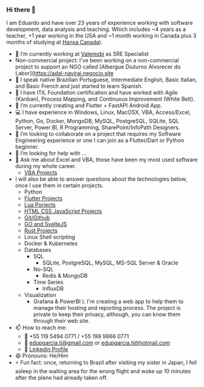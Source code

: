 ### Hi there 👋

I am Eduardo and have over 23 years of experience working with software development, data analysis and teaching. Which includes ~4 years as a teacher, +1 year working in the USA and ~1 month working in Canada plus 3 months of studying at [Hansa Canada](https://hansacanada.com/home/)).

- 🔭 I’m currently working at [Valemobi](https://www.valemobi.com.br/) as SRE Specialist
- Non-commercial project: I've been working on a non-commercial project to support an NGO called [Albergue Diuturno Alvorecer do Labor](https://adal-navirai.negocio.site
- :loudspeaker: I speak native Brazilian Portuguese, Intermediate English, Basic Italian, and Basic French and just started to learn Spanish.
- :scroll: I have ITIL Foundation certification and have worked with Agile (Kanban), Process Mapping, and Continuous Improvement (White Belt).
- 🌱 I’m currently creating and Flutter + FastAPI Android App.
- :computer: I have experience in Windows, Linux, MacOSX, VBA, Access/Excel, Python, Go, Docker, MongoDB, MySQL, PostgreSQL, SQLite, SQL Server,  Power BI, R Programming, SharePoint/InfoPath Designers.
- 👯 I’m looking to collaborate on a project that requires my Software Engineering experience or one I can join as a Flutter/Dart or Python beginner.
- 🤔 I’m looking for help with ...
- 💬 Ask me about Excel and VBA, those have been my most used software during my whole career.
  - [VBA Projects](https://github.com/edupgarcia/vba-projects)
- I will also be able to answer questions about the technologies below, once I use them in certain projects.
  - Python
  - [Flutter Projects](https://github.com/edupgarcia/flutter-projects)
  - [Lua Porjects](https://github.com/edupgarcia/lua-projects)
  - [HTML CSS JavaScript Projects](https://github.com/edupgarcia/rocketseat)
  - [Git/Github](https://github.com/edupgarcia/stack-skills)
  - [GO and SvelteJS](https://github.com/edupgarcia/svelte-3)
  - [Rust Projects](https://github.com/edupgarcia/rust-projects)
  - Linux Shell scripting
  - Docker & Kubernetes
  - Databases
    - SQL
        - SQLite, PostgreSQL, MySQL, MS-SQL Server & Oracle
    - No-SQL
        - Redis & MongoDB
    - Time Series
        - InfluxDB
  - Visualization
    - Grafana & PowerBI
). I'm creating a web app to help them to manage their hosting and reporting process.
  The project is private to keep their privacy, although, you can know them through their web site.
- 📫 How to reach me: 
  - :iphone: +55 119 5494 0771 / +55 199 9866 0771
  - :email: edupgarcia.ti@gmail.com or edupgarcia.ti@hotmail.com
  - :link: [Linkedin Profile](https://linkedin.com/in/eduardopereiragarcia)
- 😄 Pronouns: He/Him
- ⚡ Fun fact: once, returning to Brazil after visiting my sister in Japan, I fell asleep in the waiting area for the wrong flight and woke up 10 minutes after the plane had already taken off.
